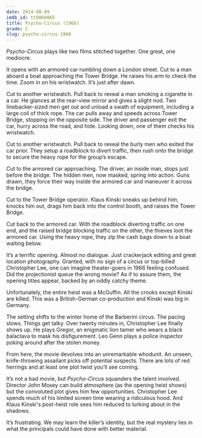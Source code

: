 ```yaml
---
date: 2014-08-09
imdb_id: tt0060865
title: Psycho-Circus (1966)
grade: C
slug: psycho-circus-1966
---
```


_Psycho-Circus_ plays like two films stitched together. One great, one mediocre.

It opens with an armored car rumbling down a London street. Cut to a man aboard a boat approaching the Tower Bridge. He raises his arm to check the time. Zoom in on his wristwatch. It’s just after dawn.

Cut to another wristwatch. Pull back to reveal a man smoking a cigarette in a car. He glances at the rear-view mirror and gives a slight nod. Two linebacker-sized men get out and unload a swath of equipment, including a large coil of thick rope. The car pulls away and speeds across Tower Bridge, stopping on the opposite side. The driver and passenger exit the car, hurry across the road, and hide. Looking down, one of them checks his wristwatch.

Cut to another wristwatch. Pull back to reveal the burly men who exited the car prior. They setup a roadblock to divert traffic, then rush onto the bridge to secure the heavy rope for the group’s escape.

Cut to the armored car approaching. The driver, an inside man, stops just before the bridge. The hidden men, now masked, spring into action. Guns drawn, they force their way inside the armored car and maneuver it across the bridge.

Cut to the Tower Bridge operator. Klaus Kinski sneaks up behind him, knocks him out, drags him back into the control booth, and raises the Tower Bridge.

Cut back to the armored car. With the roadblock diverting traffic on one end, and the raised bridge blocking traffic on the other, the thieves loot the armored car. Using the heavy rope, they zip the cash bags down to a boat waiting below.

It’s a terrific opening. Almost no dialogue. Just crackerjack editing and great location photography. Granted, with no sign of a circus or top-billed Christopher Lee, one can imagine theater-goers in 1966 feeling confused. Did the projectionist queue the wrong movie? As if to assure them, the opening titles appear, backed by an oddly catchy theme.

Unfortunately, the entire heist was a McGuffin. All the crooks except Kinski are killed. This was a British-German co-production and Kinski was big in Germany.

The setting shifts to the winter home of the Barberini circus. The pacing slows. Things get talky. Over twenty minutes in, Christopher Lee finally shows up. He plays Gregor, an enigmatic lion tamer who wears a black balaclava to mask his disfigurement. Leo Genn plays a police inspector poking around after the stolen money.

From here, the movie devolves into an unremarkable whodunit. An unseen, knife-throwing assailant picks off potential suspects. There are lots of red herrings and at least one plot twist you’ll see coming.

It’s not a bad movie, but _Psycho-Circus_ squanders the talent involved. Director John Moxey can build atmosphere (as the opening heist shows) but the convoluted plot gives him few opportunities. Christopher Lee spends much of his limited screen time wearing a ridiculous hood. And Klaus Kinski's post-heist role sees him reduced to lurking about in the shadows.

It’s frustrating. We may learn the killer’s identity, but the real mystery lies in what the principals could have done with better material.
